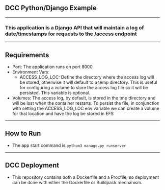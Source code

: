 ## DCC Python/Django Example
---
### This application is a Django API that will maintain a log of date/timestamps for requests to the /access endpoint
---
## Requirements

* Port: The application runs on port 8000
* Environment Vars:
    * ACCESS_LOG_LOC: Define the directory where the access log will be stored, otherwise it will default to a temp directory.  This is useful for configuring a volume to store the access log file so it will be persisted.  This variable is optional.
* Volumes: The access log, by default, is stored in the tmp directory and will be lost when the container restarts.  To persist the file, in conjunction with setting the ACCESS_LOG_LOC env variable we can create a volume for that location and have the log be stored in EFS
---
## How to Run
* The app start command is `python3 manage.py runserver`
---
## DCC Deployment
* This repository contains both a Dockerfile and a Procfile, so deployment can be done with either the Dockerfile or Buildpack mechanism.